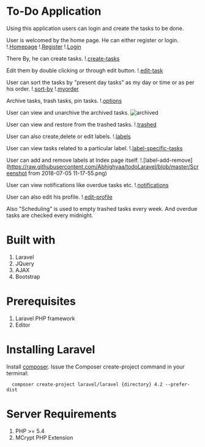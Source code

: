 # To-Do Application

Using this application users can login and create the tasks to be done.

User is welcomed by the home page. He can either register or login.
!.[Homepage](https://raw.githubusercontent.com/Abhighyaa/todoLaravel/blob/master/Homepage.png)
!.[Register](https://raw.githubusercontent.com/Abhighyaa/todoLaravel/blob/master/Register.png)
!.[Login](https://raw.githubusercontent.com/Abhighyaa/todoLaravel/blob/master/Login.png)

There By, he can create tasks.
!.[create-tasks](https://raw.githubusercontent.com/Abhighyaa/todoLaravel/blob/master/create_task.png)

Edit them by double clicking or through edit button.
!.[edit-task](https://raw.githubusercontent.com/Abhighyaa/todoLaravel/blob/master/edit_task.png)

User can sort the tasks by "present day tasks" as my day or time or as per his order.
!.[sort-by](https://raw.githubusercontent.com/Abhighyaa/todoLaravel/blob/master/sort_tasks_by.png)
!.[myorder](https://raw.githubusercontent.com/Abhighyaa/todoLaravel/blob/master/myorder.png)

Archive tasks, trash tasks, pin tasks. 
!.[options](https://raw.githubusercontent.com/Abhighyaa/todoLaravel/blob/master/Options_for_each_task.png)

User can view and unarchive the archived tasks.
![archived](https://raw.githubusercontent.com/Abhighyaa/todoLaravel/blob/master/Archived_tasks.png)

User can view and restore from the trashed tasks.
!.[trashed](https://raw.githubusercontent.com/Abhighyaa/todoLaravel/blob/master/Trashed_tasks.png)

User can also create,delete or edit labels.
!.[labels](https://raw.githubusercontent.com/Abhighyaa/todoLaravel/blob/master/create_edit_delete_labels.png)

User can view tasks related to a particular label.
!.[label-specific-tasks](https://raw.githubusercontent.com/Abhighyaa/todoLaravel/blob/master/Tasks_for_particular_label.png)

User can add and remove labels at Index page itself.
!.[label-add-remove](https://raw.githubusercontent.com/Abhighyaa/todoLaravel/blob/master/Screenshot from 2018-07-05 11-17-55.png)

User can view notifications like overdue tasks etc.
!.[notifications](https://raw.githubusercontent.com/Abhighyaa/todoLaravel/blob/master/Notifications.png)

User can also edit his profile.
!.[edit-profile](https://raw.githubusercontent.com/Abhighyaa/todoLaravel/blob/master/edit_profile.png)

Also "Scheduling" is used to empty trashed tasks every week. And overdue tasks are checked every midnight.

# Built with

1. Laravel
2. JQuery
3. AJAX
4. Bootstrap

# Prerequisites
1. Laravel PHP framework
2. Editor

# Installing Laravel

 Install [composer](https://getcomposer.org/).
 Issue the Composer create-project command in your terminal:
 
      composer create-project laravel/laravel {directory} 4.2 --prefer-dist

# Server Requirements

   1. PHP >= 5.4
   2. MCrypt PHP Extension
      
